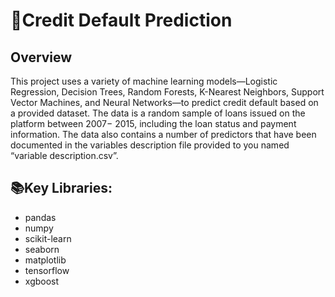 # 📌Credit Default Prediction

## Overview

This project uses a variety of machine learning models—Logistic Regression, Decision Trees, Random Forests, K-Nearest Neighbors, Support Vector Machines, and Neural Networks—to predict credit default based on a provided dataset. 
The data is a random sample of loans issued on the platform between 2007− 2015, including the loan status and payment information. The data also contains a number of predictors that have been documented in the variables description file provided to you named “variable description.csv”.

## 📚Key Libraries: 
- pandas
- numpy
- scikit-learn
- seaborn
- matplotlib
- tensorflow
- xgboost

